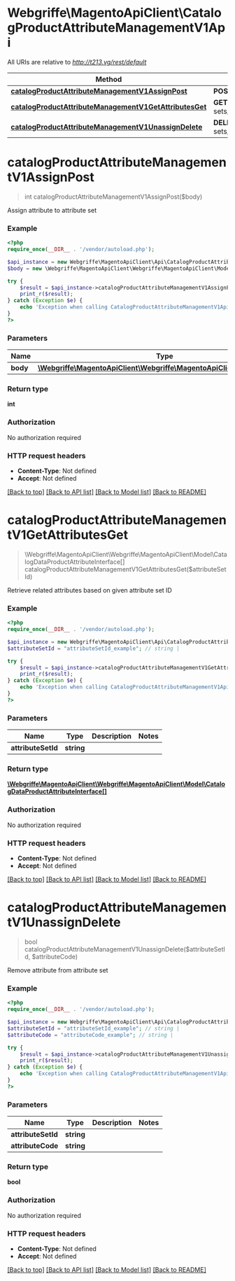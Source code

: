 # Webgriffe\MagentoApiClient\CatalogProductAttributeManagementV1Api

All URIs are relative to *http://t213.vg/rest/default*

Method | HTTP request | Description
------------- | ------------- | -------------
[**catalogProductAttributeManagementV1AssignPost**](CatalogProductAttributeManagementV1Api.md#catalogProductAttributeManagementV1AssignPost) | **POST** /V1/products/attribute-sets/attributes | 
[**catalogProductAttributeManagementV1GetAttributesGet**](CatalogProductAttributeManagementV1Api.md#catalogProductAttributeManagementV1GetAttributesGet) | **GET** /V1/products/attribute-sets/{attributeSetId}/attributes | 
[**catalogProductAttributeManagementV1UnassignDelete**](CatalogProductAttributeManagementV1Api.md#catalogProductAttributeManagementV1UnassignDelete) | **DELETE** /V1/products/attribute-sets/{attributeSetId}/attributes/{attributeCode} | 


# **catalogProductAttributeManagementV1AssignPost**
> int catalogProductAttributeManagementV1AssignPost($body)



Assign attribute to attribute set

### Example
```php
<?php
require_once(__DIR__ . '/vendor/autoload.php');

$api_instance = new Webgriffe\MagentoApiClient\Api\CatalogProductAttributeManagementV1Api();
$body = new \Webgriffe\MagentoApiClient\Webgriffe\MagentoApiClient\Model\Body24(); // \Webgriffe\MagentoApiClient\Webgriffe\MagentoApiClient\Model\Body24 | 

try {
    $result = $api_instance->catalogProductAttributeManagementV1AssignPost($body);
    print_r($result);
} catch (Exception $e) {
    echo 'Exception when calling CatalogProductAttributeManagementV1Api->catalogProductAttributeManagementV1AssignPost: ', $e->getMessage(), PHP_EOL;
}
?>
```

### Parameters

Name | Type | Description  | Notes
------------- | ------------- | ------------- | -------------
 **body** | [**\Webgriffe\MagentoApiClient\Webgriffe\MagentoApiClient\Model\Body24**](../Model/\Webgriffe\MagentoApiClient\Webgriffe\MagentoApiClient\Model\Body24.md)|  | [optional]

### Return type

**int**

### Authorization

No authorization required

### HTTP request headers

 - **Content-Type**: Not defined
 - **Accept**: Not defined

[[Back to top]](#) [[Back to API list]](../../README.md#documentation-for-api-endpoints) [[Back to Model list]](../../README.md#documentation-for-models) [[Back to README]](../../README.md)

# **catalogProductAttributeManagementV1GetAttributesGet**
> \Webgriffe\MagentoApiClient\Webgriffe\MagentoApiClient\Model\CatalogDataProductAttributeInterface[] catalogProductAttributeManagementV1GetAttributesGet($attributeSetId)



Retrieve related attributes based on given attribute set ID

### Example
```php
<?php
require_once(__DIR__ . '/vendor/autoload.php');

$api_instance = new Webgriffe\MagentoApiClient\Api\CatalogProductAttributeManagementV1Api();
$attributeSetId = "attributeSetId_example"; // string | 

try {
    $result = $api_instance->catalogProductAttributeManagementV1GetAttributesGet($attributeSetId);
    print_r($result);
} catch (Exception $e) {
    echo 'Exception when calling CatalogProductAttributeManagementV1Api->catalogProductAttributeManagementV1GetAttributesGet: ', $e->getMessage(), PHP_EOL;
}
?>
```

### Parameters

Name | Type | Description  | Notes
------------- | ------------- | ------------- | -------------
 **attributeSetId** | **string**|  |

### Return type

[**\Webgriffe\MagentoApiClient\Webgriffe\MagentoApiClient\Model\CatalogDataProductAttributeInterface[]**](../Model/CatalogDataProductAttributeInterface.md)

### Authorization

No authorization required

### HTTP request headers

 - **Content-Type**: Not defined
 - **Accept**: Not defined

[[Back to top]](#) [[Back to API list]](../../README.md#documentation-for-api-endpoints) [[Back to Model list]](../../README.md#documentation-for-models) [[Back to README]](../../README.md)

# **catalogProductAttributeManagementV1UnassignDelete**
> bool catalogProductAttributeManagementV1UnassignDelete($attributeSetId, $attributeCode)



Remove attribute from attribute set

### Example
```php
<?php
require_once(__DIR__ . '/vendor/autoload.php');

$api_instance = new Webgriffe\MagentoApiClient\Api\CatalogProductAttributeManagementV1Api();
$attributeSetId = "attributeSetId_example"; // string | 
$attributeCode = "attributeCode_example"; // string | 

try {
    $result = $api_instance->catalogProductAttributeManagementV1UnassignDelete($attributeSetId, $attributeCode);
    print_r($result);
} catch (Exception $e) {
    echo 'Exception when calling CatalogProductAttributeManagementV1Api->catalogProductAttributeManagementV1UnassignDelete: ', $e->getMessage(), PHP_EOL;
}
?>
```

### Parameters

Name | Type | Description  | Notes
------------- | ------------- | ------------- | -------------
 **attributeSetId** | **string**|  |
 **attributeCode** | **string**|  |

### Return type

**bool**

### Authorization

No authorization required

### HTTP request headers

 - **Content-Type**: Not defined
 - **Accept**: Not defined

[[Back to top]](#) [[Back to API list]](../../README.md#documentation-for-api-endpoints) [[Back to Model list]](../../README.md#documentation-for-models) [[Back to README]](../../README.md)

